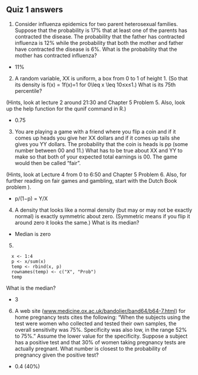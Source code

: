 ## Quiz 1 answers

1. Consider influenza epidemics for two parent heterosexual families. Suppose that the probability is 17% that at least one of the parents has contracted the disease. The probability that the father has contracted influenza is 12% while the probability that both the mother and father have contracted the disease is 6%. What is the probability that the mother has contracted influenza?

  * 11%

2. A random variable, XX is uniform, a box from 0 to 1 of height 1. (So that its density is f(x) = 1f(x)=1 for 0\leq x \leq 10≤x≤1.) What is its 75th percentile?

  (Hints, look at lecture 2 around 21:30 and Chapter 5 Problem 5. Also, look up the help function for the qunif command in R.)

  * 0.75

3. You are playing a game with a friend where you flip a coin and if it comes up heads you give her XX dollars and if it comes up tails she gives you YY dollars. The probability that the coin is heads is pp (some number between 00 and 11.) What has to be true about XX and YY to make so that both of your expected total earnings is 00. The game would then be called “fair”.

  (Hints, look at Lecture 4 from 0 to 6:50 and Chapter 5 Problem 6. Also, for further reading on fair games and gambling, start with the Dutch Book problem ).

  * p/(1−p) = Y/X

4. A density that looks like a normal density (but may or may not be exactly normal) is exactly symmetric about zero. (Symmetric means if you flip it around zero it looks the same.) What is its median?

  * Median is zero

5.
```
  x <- 1:4
  p <- x/sum(x)
  temp <- rbind(x, p)
  rownames(temp) <- c("X", "Prob")
  temp
```

What is the median?

  * 3

6. A web site (www.medicine.ox.ac.uk/bandolier/band64/b64-7.html) for home pregnancy tests cites the following: “When the subjects using the test were women who collected and tested their own samples, the overall sensitivity was 75%. Specificity was also low, in the range 52% to 75%.” Assume the lower value for the specificity. Suppose a subject has a positive test and that 30% of women taking pregnancy tests are actually pregnant. What number is closest to the probability of pregnancy given the positive test?

  * 0.4 (40%)
